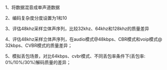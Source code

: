1、将数据混音成单声道数据

2、编码复杂度分度设置为1和10

3、评估48khz采样立体声序列，比较32khz、64khz和128khz的质量差异

4、评估48khz采样立体声序列，在audio模式@48kbps、CBR模式和voip模式@ 32kbps、CVBR模式的质量差异；

5、模拟丢包场景，对比64kbps、cvbr模式、不同丢包率条件下(丢包率: 0%/10%/30%)解码质量的差异；
